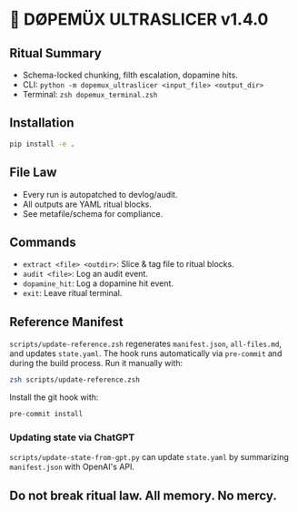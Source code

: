 # 💊 DØPEMÜX ULTRASLICER v1.4.0

## Ritual Summary
- Schema-locked chunking, filth escalation, dopamine hits.
- CLI: `python -m dopemux_ultraslicer <input_file> <output_dir>`
- Terminal: `zsh dopemux_terminal.zsh`

## Installation
```bash
pip install -e .
```

## File Law
- Every run is autopatched to devlog/audit.
- All outputs are YAML ritual blocks.
- See metafile/schema for compliance.

## Commands
- `extract <file> <outdir>`: Slice & tag file to ritual blocks.
- `audit <file>`: Log an audit event.
- `dopamine_hit`: Log a dopamine hit event.
- `exit`: Leave ritual terminal.

## Reference Manifest
`scripts/update-reference.zsh` regenerates `manifest.json`, `all-files.md`, and updates `state.yaml`.
The hook runs automatically via `pre-commit` and during the build process.
Run it manually with:
```bash
zsh scripts/update-reference.zsh
```
Install the git hook with:
```bash
pre-commit install
```

### Updating state via ChatGPT
`scripts/update-state-from-gpt.py` can update `state.yaml` by summarizing `manifest.json` with OpenAI's API.

## Do not break ritual law. All memory. No mercy.
